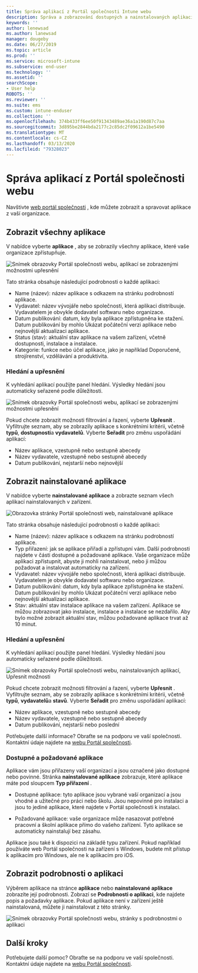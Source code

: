 ```yaml
---
title: Správa aplikací z Portál společnosti Intune webu
description: Správa a zobrazování dostupných a nainstalovaných aplikací
keywords: ''
author: lenewsad
ms.author: lanewsad
manager: dougeby
ms.date: 06/27/2019
ms.topic: article
ms.prod: ''
ms.service: microsoft-intune
ms.subservice: end-user
ms.technology: ''
ms.assetid: ''
searchScope:
- User help
ROBOTS: ''
ms.reviewer: ''
ms.suite: ems
ms.custom: intune-enduser
ms.collection: ''
ms.openlocfilehash: 374b433ff6ee50f91343489ae36a1a190d87c7aa
ms.sourcegitcommit: 3d895be2844bda2177c2c85dc2f09612a1be5490
ms.translationtype: MT
ms.contentlocale: cs-CZ
ms.lasthandoff: 03/13/2020
ms.locfileid: "79328023"
---
```

# <a name="manage-apps-from-the-company-portal-website"></a>Správa aplikací z Portál společnosti webu 
Navštivte [web portál společnosti](https://portal.manage.microsoft.com) , kde můžete zobrazit a spravovat aplikace z vaší organizace. 

## <a name="view-all-apps"></a>Zobrazit všechny aplikace  
V nabídce vyberte **aplikace** , aby se zobrazily všechny aplikace, které vaše organizace zpřístupňuje. 

   ![Snímek obrazovky Portál společnosti webu, aplikací se zobrazenými možnostmi upřesnění](./media/intune-view-apps-1907.png)  

Tato stránka obsahuje následující podrobnosti o každé aplikaci:  

* Name (název): název aplikace s odkazem na stránku podrobností aplikace.
* Vydavatel: název vývojáře nebo společnosti, která aplikaci distribuuje. Vydavatelem je obvykle dodavatel softwaru nebo organizace.  
* Datum publikování: datum, kdy byla aplikace zpřístupněna ke stažení. Datum publikování by mohlo Ukázat počáteční verzi aplikace nebo nejnovější aktualizaci aplikace.
* Status (stav): aktuální stav aplikace na vašem zařízení, včetně dostupnosti, instalace a instalace. 
* Kategorie: funkce nebo účel aplikace, jako je například Doporučené, strojírenství, vzdělávání a produktivita.  

### <a name="search-and-refine"></a>Hledání a upřesnění   

K vyhledání aplikací použijte panel hledání. Výsledky hledání jsou automaticky seřazené podle důležitosti.  

   ![Snímek obrazovky Portál společnosti webu, aplikací se zobrazenými možnostmi upřesnění](./media/intune-refine-all-apps-1907.png)  

Pokud chcete zobrazit možnosti filtrování a řazení, vyberte **Upřesnit** . Vyfiltrujte seznam, aby se zobrazily aplikace s konkrétními kritérii, včetně **typů**, **dostupnosti**a **vydavatelů**. Vyberte **Seřadit** pro změnu uspořádání aplikací:

* Název aplikace, vzestupně nebo sestupně abecedy 
* Název vydavatele, vzestupně nebo sestupně abecedy 
* Datum publikování, nejstarší nebo nejnovější  

## <a name="view-installed-apps"></a>Zobrazit nainstalované aplikace  
V nabídce vyberte **nainstalované aplikace** a zobrazte seznam všech aplikací nainstalovaných v zařízení.  

   ![Obrazovka stránky Portál společnosti web, nainstalované aplikace](./media/intune-installed-apps-1907.png)  


Tato stránka obsahuje následující podrobnosti o každé aplikaci:  

* Name (název): název aplikace s odkazem na stránku podrobností aplikace.
* Typ přiřazení: jak se aplikace přiřadí a zpřístupní vám. Další podrobnosti najdete v části dostupné a požadované aplikace. Vaše organizace může aplikaci zpřístupnit, abyste ji mohli nainstalovat, nebo ji můžou požadovat a instalovat automaticky na zařízení.  
* Vydavatel: název vývojáře nebo společnosti, která aplikaci distribuuje. Vydavatelem je obvykle dodavatel softwaru nebo organizace.  
* Datum publikování: datum, kdy byla aplikace zpřístupněna ke stažení. Datum publikování by mohlo Ukázat počáteční verzi aplikace nebo nejnovější aktualizaci aplikace.
* Stav: aktuální stav instalace aplikace na vašem zařízení. Aplikace se můžou zobrazovat jako instalace, instalace a instalace se nezdařilo. Aby bylo možné zobrazit aktuální stav, můžou požadované aplikace trvat až 10 minut.  

### <a name="search-and-refine"></a>Hledání a upřesnění  

K vyhledání aplikací použijte panel hledání. Výsledky hledání jsou automaticky seřazené podle důležitosti.  

   ![Snímek obrazovky Portál společnosti webu, nainstalovaných aplikací, Upřesnit možnosti](./media/intune-installed-refine-1907.png)  

Pokud chcete zobrazit možnosti filtrování a řazení, vyberte **Upřesnit** . Vyfiltrujte seznam, aby se zobrazily aplikace s konkrétními kritérii, včetně **typů**, **vydavatelů**a **stavů**. Vyberte **Seřadit** pro změnu uspořádání aplikací:

* Název aplikace, vzestupně nebo sestupně abecedy  
* Název vydavatele, vzestupně nebo sestupně abecedy  
* Datum publikování, nejstarší nebo poslední  

Potřebujete další informace? Obraťte se na podporu ve vaší společnosti. Kontaktní údaje najdete na [webu Portál společnosti](https://go.microsoft.com/fwlink/?linkid=2010980).  

### <a name="available-and-required-apps"></a>Dostupné a požadované aplikace
Aplikace vám jsou přiřazeny vaší organizací a jsou označené jako dostupné nebo povinné. Stránka **nainstalované aplikace** zobrazuje, které aplikace máte pod sloupcem **Typ přiřazení** . 


* Dostupné aplikace: tyto aplikace jsou vybrané vaší organizací a jsou vhodné a užitečné pro práci nebo školu. Jsou nepovinné pro instalaci a jsou to jediné aplikace, které najdete v Portál společnosti k instalaci. 

* Požadované aplikace: vaše organizace může nasazovat potřebné pracovní a školní aplikace přímo do vašeho zařízení. Tyto aplikace se automaticky nainstalují bez zásahu. 

Aplikace jsou také k dispozici na základě typu zařízení. Pokud například používáte web Portál společnosti na zařízení s Windows, budete mít přístup k aplikacím pro Windows, ale ne k aplikacím pro iOS.  

## <a name="view-app-details"></a>Zobrazit podrobnosti o aplikaci  
Výběrem aplikace na stránce **aplikace** nebo **nainstalované aplikace** zobrazíte její podrobnosti. Zobrazí se **Podrobnosti o aplikaci**, kde najdete popis a požadavky aplikace. Pokud aplikace není v zařízení ještě nainstalovaná, můžete ji nainstalovat z této stránky. 


   ![Snímek obrazovky Portál společnosti webu, stránky s podrobnostmi o aplikaci](./media/intune-app-details-1907.png)  

## <a name="next-steps"></a>Další kroky
Potřebujete další pomoc? Obraťte se na podporu ve vaší společnosti. Kontaktní údaje najdete na [webu Portál společnosti](https://go.microsoft.com/fwlink/?linkid=2010980).  
